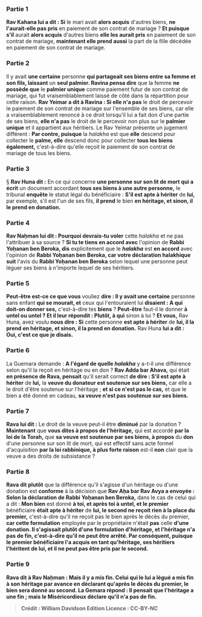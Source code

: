 
### Partie 1
<b>Rav Kahana lui a dit : Si</b> le mari avait <b>alors acquis</b> d'autres biens, <b>ne l'aurait-elle pas pris</b> en paiement de son contrat de mariage ? <b>Et puisque s'il</b> aurait <b>alors acquis</b> d'autres biens <b>elle les aurait pris</b> en paiement de son contrat de mariage, <b>maintenant elle prend aussi</b> la part de la fille décédée en paiement de son contrat de mariage.

### Partie 2
Il y avait <b>une certaine</b> personne <b>qui partageait ses biens entre sa femme et son fils, laissant</b> un <b>seul palmier. Ravina pensa dire</b> que la femme <b>ne possède que</b> le <b>palmier unique</b> comme paiement futur de son contrat de mariage, qui fut vraisemblablement laissé de côté dans la répartition pour cette raison. <b>Rav Yeimar a dit à Ravina : Si elle n'a pas</b> le droit de percevoir le paiement de son contrat de mariage sur l'ensemble de ses biens, car elle a vraisemblablement renoncé à ce droit lorsqu'il lui a fait don d'une partie de ses biens, <b>elle n'a pas</b> le droit de le percevoir non plus sur le <b>palmier unique</b> et il appartient aux héritiers. Le Rav Yeimar présente un jugement différent : <b>Par contre, puisque</b> la <i>halakha</i> est que <b>elle</b> descend pour</b> collecter le <b>palme, elle</b> descend donc pour</b> collecter <b>tous les biens également,</b> c'est-à-dire qu'elle reçoit le paiement de son contrat de mariage de tous les biens.

### Partie 3
§ <b>Rav Huna dit :</b> En ce qui concerne <b>une personne sur son lit de mort qui a écrit</b> un document accordant <b>tous ses biens à une autre personne,</b> le tribunal <b>enquête</b> le statut légal du bénéficiaire : <b>S'il est apte à hériter</b> de <b>lui,</b> par exemple, s'il est l'un de ses fils, <b>il prend</b> le bien <b>en héritage, et sinon, il le prend en donation.</b>

### Partie 4
<b>Rav Naḥman lui dit : Pourquoi devrais-tu voler</b> cette <i>halakha</i> et ne pas l'attribuer à sa source ? <b>Si tu te tiens en accord avec</b> l'opinion de <b>Rabbi Yoḥanan ben Beroka, dis</b> explicitement que le <b><i>halakha</i></b> est <b>en accord</b> avec l'opinion de <b>Rabbi Yoḥanan ben Beroka, car votre déclaration halakhique suit</b> l'avis du <b>Rabbi Yoḥanan ben Beroka</b> selon lequel une personne peut léguer ses biens à n'importe lequel de ses héritiers.

### Partie 5
<b>Peut-être est-ce ce que vous</b> vouliez <b>dire : Il y avait une certaine</b> personne sans enfant <b>qui se mourait, et</b> ceux qui l'entouraient lui <b>disaient : A qui doit-on donner ses,</b> c'est-à-dire tes <b>biens</b> ? <b>Peut-être</b> faut-il le donner <b>à untel ou untel ? Et il leur répondit : Plutôt, à qui</b> sinon à lui ? <b>Et vous,</b> Rav Huna, avez voulu <b>nous dire : Si</b> cette personne <b>est apte à hériter</b> de <b>lui, il la prend en héritage, et sinon, il la prend en donation.</b> Rav Huna <b>lui a dit : Oui, c'est ce que je disais.</b>

### Partie 6
La Guemara demande : <b>A l'égard de quelle <i>halakha</i></b> y a-t-il une différence selon qu'il la reçoit en héritage ou en don ? <b>Rav Adda bar Ahava,</b> qui était <b>en présence de Rava, pensait</b> qu'il serait correct <b>de dire : S'il est apte à hériter</b> de <b>lui,</b> la <b>veuve du donateur est soutenue sur ses biens,</b> car elle a le droit d'être soutenue sur l'héritage ; <b>et si ce n'est pas le cas,</b> et que le bien a été donné en cadeau, <b>sa veuve n'est pas soutenue sur ses biens.</b>

### Partie 7
<b>Rava lui dit :</b> Le droit de la veuve peut-il être <b>diminué</b> par la donation ? <b>Maintenant</b> que <b>vous dites à propos de l'héritage,</b> qui est accordé <b>par la loi de la Torah,</b> que <b>sa veuve est soutenue par ses biens, à propos</b> du <b>don</b> d'une personne sur son lit de mort, qui est effectif sans acte formel d'acquisition <b>par la loi rabbinique, à plus forte raison</b> est-il <b>non</b> clair que la veuve a des droits de subsistance ?

### Partie 8
<b>Rava dit plutôt</b> que la différence qu'il s'agisse d'un héritage ou d'une donation est <b>conforme</b> à la décision que <b>Rav Aḥa bar Rav Avya a envoyée : Selon la déclaration de Rabbi Yoḥanan ben Beroka,</b> dans le cas de celui qui a dit : <b>Mon bien</b> est donné <b>à toi, et après toi à untel, et le premier</b> bénéficiaire <b>était apte à hériter</b> de <b>lui, le second ne reçoit rien à la place du premier,</b> c'est-à-dire qu'il ne reçoit pas le bien après le décès du premier, <b>car cette formulation</b> employée par le propriétaire n'était <b>pas</b> celle <b>d'une donation. Il s'agissait plutôt <b>d'une formulation d'héritage, et l'héritage n'a pas de fin,</b> c'est-à-dire qu'il ne peut être arrêté. Par conséquent, puisque le premier bénéficiaire l'a acquis en tant qu'héritage, ses héritiers l'héritent de lui, et il ne peut pas être pris par le second.

### Partie 9
<b>Rava dit à Rav Naḥman : Mais il y a mis fin.</b> Celui qui le lui a légué a mis fin à son héritage par avance en déclarant qu'après le décès du premier, le bien sera donné au second. La Gemara répond : <b>Il pensait</b> que l'héritage <b>a une fin ; mais le Miséricordieux déclare</b> qu'il <b>n'a pas de fin.</b>

>Crédit : William Davidson Edition
>Licence : CC-BY-NC